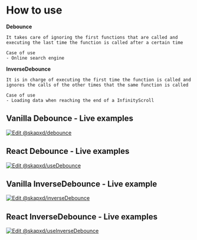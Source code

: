 # How to use

**Debounce**

    It takes care of ignoring the first functions that are called and executing the last time the function is called after a certain time

    Case of use
    - Online search engine

**InverseDebounce**

    It is in charge of executing the first time the function is called and ignores the calls of the other times that the same function is called

    Case of use
    - Loading data when reaching the end of a InfinityScroll
## Vanilla Debounce - Live examples
  
[![Edit @skapxd/debounce](https://codesandbox.io/static/img/play-codesandbox.svg)](https://codesandbox.io/s/skapxd-debounce-4ugtm?fontsize=14&hidenavigation=1&theme=dark)


  
## React Debounce - Live examples

[![Edit @skapxd/useDebounce](https://codesandbox.io/static/img/play-codesandbox.svg)](https://codesandbox.io/s/skapxd-usedebounce-npste?fontsize=14&hidenavigation=1&theme=dark)

## Vanilla InverseDebounce - Live example

[![Edit @skapxd/inverseDebounce](https://codesandbox.io/static/img/play-codesandbox.svg)](https://codesandbox.io/s/skapxd-inversedebounce-ozfj1?fontsize=14&hidenavigation=1&theme=dark)

## React InverseDebounce - Live examples

[![Edit @skapxd/useInverseDebounce](https://codesandbox.io/static/img/play-codesandbox.svg)](https://codesandbox.io/s/skapxd-useinversedebounce-0znjc?fontsize=14&hidenavigation=1&theme=dark)